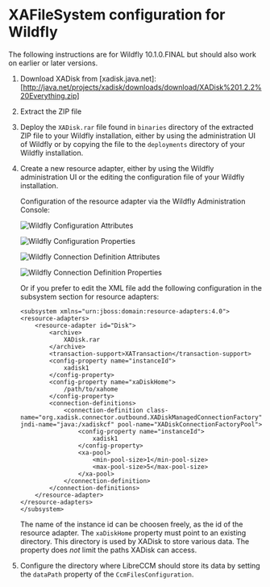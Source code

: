XAFileSystem configuration for Wildfly
======================================

The following instructions are for Wildfly 10.1.0.FINAL but should also work on 
earlier or later versions.

1. Download XADisk from [xadisk.java.net]: [http://java.net/projects/xadisk/downloads/download/XADisk%201.2.2%20Everything.zip]

2. Extract the ZIP file

3. Deploy the `XADisk.rar` file found in `binaries` directory of the extracted
   ZIP file to your Wildfly installation, either by using the administration UI
   of Wildfly or by copying the file to the `deployments` directory of your
   Wildfly installation.

4.  Create a new resource adapter, either by using the Wildfly administration UI
    or the editing the configuration file of your Wildfly installation.
    
    Configuration of the resource adapter via the Wildfly Administration Console:
    
    ![Wildfly Configuration Attributes](screenshots/wildfly_conf_attributes.png)

    ![Wildfly Configuration Properties](screenshots/wildfly_conf_properties.png)

    ![Wildfly Connection Definition Attributes](screenshots/wildfly_connectiondef_attributes.png)

    ![Wildfly Connection Definition Properties](screenshots/wildfly_connectiondef_properties.png)

    Or if you prefer to edit the XML file add the following configuration in
    the subsystem section for resource adapters:

        <subsystem xmlns="urn:jboss:domain:resource-adapters:4.0">
        <resource-adapters>
            <resource-adapter id="Disk">
                <archive>
                    XADisk.rar
                </archive>
                <transaction-support>XATransaction</transaction-support>
                <config-property name="instanceId">
                    xadisk1
                </config-property>
                <config-property name="xaDiskHome">
                    /path/to/xahome
                </config-property>
                <connection-definitions>
                    <connection-definition class-name="org.xadisk.connector.outbound.XADiskManagedConnectionFactory" jndi-name="java:/xadiskcf" pool-name="XADiskConnectionFactoryPool">
                        <config-property name="instanceId">
                            xadisk1
                        </config-property>
                        <xa-pool>
                            <min-pool-size>1</min-pool-size>
                            <max-pool-size>5</max-pool-size>
                        </xa-pool>
                    </connection-definition>
                </connection-definitions>
            </resource-adapter>
        </resource-adapters>
        </subsystem>

    The name of the instance id can be choosen freely, as the id of the resource
    adapter. The `xaDiskHome` property must point to an existing directory. This
    directory is used by XADisk to store various data. The property does *not* 
    limit the paths XADisk can access.

5. Configure the directory where LibreCCM should store its data by setting
   the `dataPath` property of the `CcmFilesConfiguration`. 
